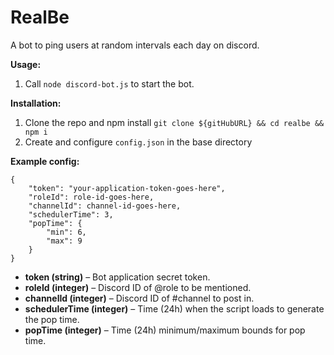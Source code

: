 # RealBe

A bot to ping users at random intervals each day on discord.

**Usage:**

1. Call `node discord-bot.js` to start the bot.

**Installation:**

1. Clone the repo and npm install `git clone ${gitHubURL} && cd realbe && npm i`
2. Create and configure `config.json` in the base directory

**Example config:**

```
{
	"token": "your-application-token-goes-here",
	"roleId": role-id-goes-here,
	"channelId": channel-id-goes-here,
    "schedulerTime": 3,
	"popTime": {
		"min": 6,
		"max": 9
	}
}
```

- **token (string)** – Bot application secret token.
- **roleId (integer)** – Discord ID of @role to be mentioned.
- **channelId (integer)** – Discord ID of #channel to post in.
- **schedulerTime (integer)** – Time (24h) when the script loads to generate the pop time.
- **popTime (integer)** – Time (24h) minimum/maximum bounds for pop time.
